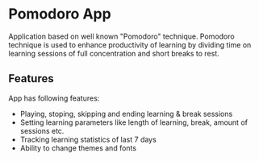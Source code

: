 # Pomodoro App

Application based on well known "Pomodoro" technique. Pomodoro technique is used to enhance productivity of learning by dividing time on learning sessions of full concentration and short breaks to rest. 

## Features

App has following features:

- Playing, stoping, skipping and ending learning & break sessions
- Setting learning parameters like length of learning, break, amount of sessions etc.
- Tracking learning statistics of last 7 days 
- Ability to change themes and fonts


